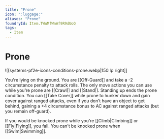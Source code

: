```yaml
---
title: "Prone"
icon: ":luggage:"
aliases: "Prone"
foundryId: Item.TWuMfWnAf9R9dUoQ
tags:
  - Item
---
```


# Prone
![[systems-pf2e-icons-conditions-prone.webp|150 lp right]]

You're lying on the ground. You are [[Off-Guard]] and take a -2 circumstance penalty to attack rolls. The only move actions you can use while you're prone are [[Crawl]] and [[Stand]]. Standing up ends the prone condition. You can [[Take Cover]] while prone to hunker down and gain cover against ranged attacks, even if you don't have an object to get behind, gaining a +4 circumstance bonus to AC against ranged attacks (but you remain off-guard).

If you would be knocked prone while you're [[Climb|Climbing]] or [[Fly|Flying]], you fall. You can't be knocked prone when [[Swim|Swimming]].


